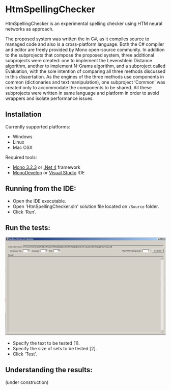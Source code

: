 # HtmSpellingChecker

HtmSpellingChecker is an experimental spelling checker using HTM neural networks as approach.

The proposed system was written the in C#, as it compiles source to managed code and also is a cross-platform language. Both the C# compiler and editor are freely provided by Mono open-source community.
In addition to the subprojects that compose the proposed system, three additional subprojects were created: one to implement the Levenshtein Distance algorithm, another to implement N-Grams algorithm, and a subproject called Evaluation, with the sole intention of comparing all three methods discussed in this dissertation. As the engines of the three methods use components in common (dictionaries and text manipulation), one subproject ‘Common’ was created only to accommodate the components to be shared. All these subprojects were written in same language and platform in order to avoid wrappers and isolate performance issues.

## Installation

Currently supported platforms:
 * Windows
 * Linux
 * Mac OSX

Required tools:
 * [Mono 3.2.3](http://www.mono-project.com) or [.Net 4](http://www.microsoft.com/net) framework
 * [MonoDevelop](http://monodevelop.com/Download) or [Visual Studio](http://www.visualstudio.com/) IDE

## Running from the IDE:

 * Open the IDE executable.
 * Open 'HtmSpellingChecker.sln' solution file located on <code>/Source</code> folder.
 * Click 'Run'.

## Run the tests:

<div align="center">
    <img title="Main Form" src="Doc/MainForm.png"/>
</div>

 * Specify the text to be tested [1].
 * Specify the size of sets to be tested [2].
 * Click 'Test'.

## Understanding the results:

(under construction)
